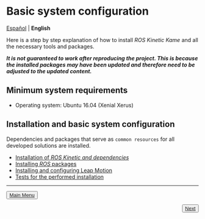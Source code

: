 # Basic system configuration

[Español](https://github.com/Serru/MultiCobot-UR10-Gripper/blob/main/doc/setup-doc/proyect_setup.md) | **English**

Here is a step by step explanation of how to install *ROS Kinetic Kame* and all the necessary tools and packages. 

***It is not guaranteed to work after reproducing the project. This is because the installed packages may have been updated and therefore need to be adjusted to the updated content.***

## Minimum system requirements 

- Operating system: Ubuntu 16.04 (Xenial Xerus) 

## Installation and basic system configuration

Dependencies and packages that serve as `common resources` for all developed solutions are installed. 

- [Installation of *ROS Kinetic and dependencies*](https://github.com/Serru/MultiCobot-UR10-Gripper/blob/main/doc/setup-doc/ENG/install-ROS.md)
- [Installing *ROS* packages](https://github.com/Serru/MultiCobot-UR10-Gripper/blob/main/doc/setup-doc/ENG/install-ros-packages.md)
- [Installing and configuring Leap Motion](https://github.com/Serru/MultiCobot-UR10-Gripper/blob/main/doc/setup-doc/ENG/leap-motion.md)
- [Tests for the performed installation](https://github.com/Serru/MultiCobot-UR10-Gripper/blob/main/doc/setup-doc/ENG/tests.md)

 ---
 
<div>
<p align="left">
    <button name="button"><a rel="license" href="https://github.com/Serru/MultiCobot-UR10-Gripper/blob/main/README.md"> Main Menu </a></button>
</p>



<p><span style="float:right;">
 <button name="button">
 <a rel="license" href="https://github.com/Serru/MultiCobot-UR10-Gripper/blob/main/doc/setup-doc/ENG/install-ROS.md"> Next </a>
 </button>
 </span>
</p>
</div>
